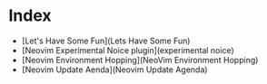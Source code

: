 # Index

  - [Let's Have Some Fun](Lets Have Some Fun)
  - [Neovim Experimental Noice plugin](experimental noice)
  - [Neovim Environment Hopping](NeoVim Environment Hopping)
  - [Neovim Update Aenda](Neovim Update Agenda)

